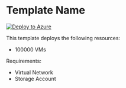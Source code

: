 # Template Name
[![Deploy to Azure](http://azuredeploy.net/deploybutton.png)](https://portal.azure.com/#create/Microsoft.Template/uri/https%3A%2F%2Fraw.githubusercontent.com%2Fjefutte%2Fcloudpuzzles%2Fmaster%2FAzure%2FLinkedTemplates%2Fazuredeploy.json) 

This template deploys the following resources:
+	100000 VMs

Requirements:
+   Virtual Network
+   Storage Account
